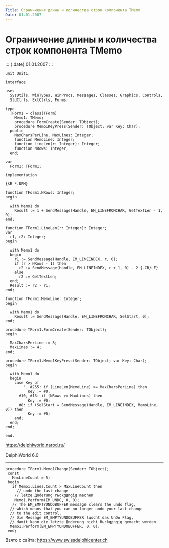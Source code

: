 ```yaml
---
Title: Ограничение длины и количества строк компонента TMemo
Date: 01.01.2007
---
```



Ограничение длины и количества строк компонента TMemo
=====================================================

::: {.date}
01.01.2007
:::

    unit Unit1;
     
    interface
     
    uses
      SysUtils, WinTypes, WinProcs, Messages, Classes, Graphics, Controls,
      StdCtrls, ExtCtrls, Forms;
     
    type
      TForm1 = class(TForm)
        Memo1: TMemo;
        procedure FormCreate(Sender: TObject);
        procedure Memo1KeyPress(Sender: TObject; var Key: Char);
      public
        MaxCharsPerLine, MaxLines: Integer;
        function MemoLine: Integer;
        function LineLen(r: Integer): Integer;
        function NRows: Integer;
      end;
     
    var
      Form1: TForm1;
     
    implementation
     
    {$R *.DFM}
     
    function TForm1.NRows: Integer;
    begin
     
      with Memo1 do
        Result := 1 + SendMessage(Handle, EM_LINEFROMCHAR, GetTextLen - 1, 0);
    end;
     
    function TForm1.LineLen(r: Integer): Integer;
    var
      r1, r2: Integer;
    begin
     
      with Memo1 do
      begin
        r1 := SendMessage(Handle, EM_LINEINDEX, r, 0);
        if (r > NRows - 1) then
          r2 := SendMessage(Handle, EM_LINEINDEX, r + 1, 0) - 2 {-CR/LF}
        else
          r2 := GetTextLen;
      end;
      Result := r2 - r1;
    end;
     
    function TForm1.MemoLine: Integer;
    begin
     
      with Memo1 do
        Result := SendMessage(Handle, EM_LINEFROMCHAR, SelStart, 0);
    end;
     
    procedure TForm1.FormCreate(Sender: TObject);
    begin
     
      MaxCharsPerLine := 8;
      MaxLines := 4;
    end;
     
    procedure TForm1.Memo1KeyPress(Sender: TObject; var Key: Char);
    begin
     
      with Memo1 do
      begin
        case Key of
          ' '..#255: if (LineLen(MemoLine) >= MaxCharsPerLine) then
              Key := #0;
          #10, #13: if (NRows >= MaxLines) then
              Key := #0;
          #8: if (SelStart = SendMessage(Handle, EM_LINEINDEX, MemoLine, 0)) then
              Key := #0;
        end;
      end;
    end;
     
    end.
     

<https://delphiworld.narod.ru/>

DelphiWorld 6.0

 

------------------------------------------------------------------------

    procedure TForm1.Memo1Change(Sender: TObject);
     const
       MaxLineCount = 5;
     begin
       if Memo1.Lines.Count > MaxLineCount then
         // undo the last change 
        // letze Дnderung rьckgдngig machen 
        Memo1.Perform(EM_UNDO, 0, 0);
       // The EM_EMPTYUNDOBUFFER message clears the undo flag, 
      // which means that you can no longer undo your last change 
      // to the edit control. 
      // Die Message EM_EMPTYUNDOBUFFER lцscht das UnDo Flag, 
      // damit kann die letzte Дnderung nicht Rьckgдngig gemacht werden. 
      Memo1.Perform(EM_EMPTYUNDOBUFFER, 0, 0);
     end;

Взято с сайта: <https://www.swissdelphicenter.ch>
